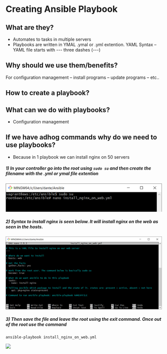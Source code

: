 # Creating Ansible Playbook

## What are they?
- Automates to tasks in multiple servers
- Playbooks are written in YMAL .ymal or .yml extention. YAML Syntax – YAML file starts with --- three dashes (---)

## Why should we use them/benefits?
For configuration management – install programs – update programs – etc..

## How to create a playbook?

## What can we do with playbooks?
- Configuration management

## If we have adhog commands why do we need to use playbooks?
- Because in 1 playbook we can install nginx on 50 servers


##### 1) In your controller go into the root using ```sudo su``` and then create the filename with the .yml or ymal file extention

![](images/a16.png)

##### 2) Syntax to install nginx is seen below. It will install nginx on the web as seen in the hosts.

![](images/a17.png)

##### 3) Then save the file and leave the root using the exit command. Once out of the root use the command 
``` ansible-playbook install_nginx_on_web.yml ```

![](images/a18.png)